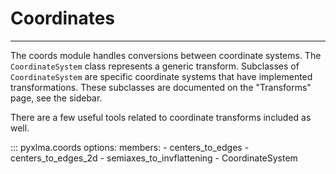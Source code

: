 # Coordinates
---
The coords module handles conversions between coordinate systems. The `CoordinateSystem` class represents a generic transform. Subclasses of `CoordinateSystem` are specific coordinate systems that have implemented transformations. These subclasses are documented on the "Transforms" page, see the sidebar.

There are a few useful tools related to coordinate transforms included as well.

::: pyxlma.coords
    options:
        members:
        - centers_to_edges
        - centers_to_edges_2d
        - semiaxes_to_invflattening 
        - CoordinateSystem